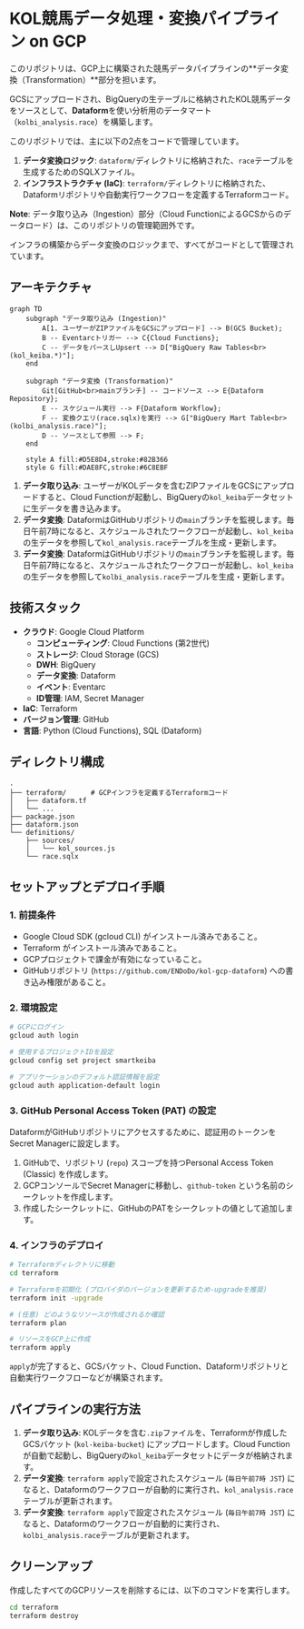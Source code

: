 # KOL競馬データ処理・変換パイプライン on GCP

このリポジトリは、GCP上に構築された競馬データパイプラインの**データ変換（Transformation）**部分を担います。

GCSにアップロードされ、BigQueryの生テーブルに格納されたKOL競馬データをソースとして、**Dataform**を使い分析用のデータマート（`kolbi_analysis.race`）を構築します。

このリポジトリでは、主に以下の2点をコードで管理しています。
1.  **データ変換ロジック**: `dataform/`ディレクトリに格納された、`race`テーブルを生成するためのSQLXファイル。
2.  **インフラストラクチャ (IaC)**: `terraform/`ディレクトリに格納された、Dataformリポジトリや自動実行ワークフローを定義するTerraformコード。

**Note**: データ取り込み（Ingestion）部分（Cloud FunctionによるGCSからのデータロード）は、このリポジトリの管理範囲外です。

インフラの構築からデータ変換のロジックまで、すべてがコードとして管理されています。

## アーキテクチャ

```mermaid
graph TD
    subgraph "データ取り込み (Ingestion)"
        A[1. ユーザーがZIPファイルをGCSにアップロード] --> B(GCS Bucket);
        B -- Eventarcトリガー --> C{Cloud Functions};
        C -- データをパースしUpsert --> D["BigQuery Raw Tables<br>(kol_keiba.*)"];
    end

    subgraph "データ変換 (Transformation)"
        Git[GitHub<br>mainブランチ] -- コードソース --> E{Dataform Repository};
        E -- スケジュール実行 --> F{Dataform Workflow};
        F -- 変換クエリ(race.sqlx)を実行 --> G["BigQuery Mart Table<br>(kolbi_analysis.race)"];
        D -- ソースとして参照 --> F;
    end

    style A fill:#D5E8D4,stroke:#82B366
    style G fill:#DAE8FC,stroke:#6C8EBF
```

1.  **データ取り込み**: ユーザーがKOLデータを含むZIPファイルをGCSにアップロードすると、Cloud Functionが起動し、BigQueryの`kol_keiba`データセットに生データを書き込みます。
2.  **データ変換**: DataformはGitHubリポジトリの`main`ブランチを監視します。毎日午前7時になると、スケジュールされたワークフローが起動し、`kol_keiba`の生データを参照して`kol_analysis.race`テーブルを生成・更新します。
2.  **データ変換**: DataformはGitHubリポジトリの`main`ブランチを監視します。毎日午前7時になると、スケジュールされたワークフローが起動し、`kol_keiba`の生データを参照して`kolbi_analysis.race`テーブルを生成・更新します。

## 技術スタック

- **クラウド**: Google Cloud Platform
  - **コンピューティング**: Cloud Functions (第2世代)
  - **ストレージ**: Cloud Storage (GCS)
  - **DWH**: BigQuery
  - **データ変換**: Dataform
  - **イベント**: Eventarc
  - **ID管理**: IAM, Secret Manager
- **IaC**: Terraform
- **バージョン管理**: GitHub
- **言語**: Python (Cloud Functions), SQL (Dataform)

## ディレクトリ構成

```
.
├── terraform/      # GCPインフラを定義するTerraformコード
│   ├── dataform.tf
│   └── ...
├── package.json
├── dataform.json
└── definitions/
    ├── sources/
    │   └── kol_sources.js
    └── race.sqlx
```

## セットアップとデプロイ手順

### 1. 前提条件

- Google Cloud SDK (gcloud CLI) がインストール済みであること。
- Terraform がインストール済みであること。
- GCPプロジェクトで課金が有効になっていること。
- GitHubリポジトリ (`https://github.com/ENDoDo/kol-gcp-dataform`) への書き込み権限があること。

### 2. 環境設定

```bash
# GCPにログイン
gcloud auth login

# 使用するプロジェクトIDを設定
gcloud config set project smartkeiba

# アプリケーションのデフォルト認証情報を設定
gcloud auth application-default login
```

### 3. GitHub Personal Access Token (PAT) の設定

DataformがGitHubリポジトリにアクセスするために、認証用のトークンをSecret Managerに設定します。

1.  GitHubで、リポジトリ (`repo`) スコープを持つPersonal Access Token (Classic) を作成します。
2.  GCPコンソールでSecret Managerに移動し、`github-token` という名前のシークレットを作成します。
3.  作成したシークレットに、GitHubのPATをシークレットの値として追加します。

### 4. インフラのデプロイ

```bash
# Terraformディレクトリに移動
cd terraform

# Terraformを初期化 (プロバイダのバージョンを更新するため-upgradeを推奨)
terraform init -upgrade

# (任意) どのようなリソースが作成されるか確認
terraform plan

# リソースをGCP上に作成
terraform apply
```
`apply`が完了すると、GCSバケット、Cloud Function、Dataformリポジトリと自動実行ワークフローなどが構築されます。

## パイプラインの実行方法

1.  **データ取り込み**: KOLデータを含む`.zip`ファイルを、Terraformが作成したGCSバケット (`kol-keiba-bucket`) にアップロードします。Cloud Functionが自動で起動し、BigQueryの`kol_keiba`データセットにデータが格納されます。
2.  **データ変換**: `terraform apply`で設定されたスケジュール (`毎日午前7時 JST`) になると、Dataformのワークフローが自動的に実行され、`kol_analysis.race`テーブルが更新されます。
2.  **データ変換**: `terraform apply`で設定されたスケジュール (`毎日午前7時 JST`) になると、Dataformのワークフローが自動的に実行され、`kolbi_analysis.race`テーブルが更新されます。

## クリーンアップ

作成したすべてのGCPリソースを削除するには、以下のコマンドを実行します。

```bash
cd terraform
terraform destroy
```